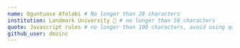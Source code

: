 ```yaml
---
name: Oguntuase Afolabi # No longer than 28 characters
institution: Landmark University 🚩 # no longer than 58 characters
quote: Javascript rules # no longer than 100 characters, avoid using quotes(") to guarantee the format remains the same.
github_user: dmzinc
---
```

